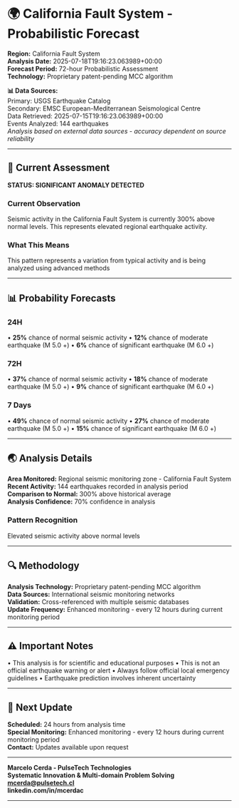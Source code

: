 # 🌍 California Fault System - Probabilistic Forecast

**Region:** California Fault System  
**Analysis Date:** 2025-07-18T19:16:23.063989+00:00  
**Forecast Period:** 72-hour Probabilistic Assessment  
**Technology:** Proprietary patent-pending MCC algorithm  

**📊 Data Sources:**  
Primary: USGS Earthquake Catalog  
Secondary: EMSC European-Mediterranean Seismological Centre  
Data Retrieved: 2025-07-15T19:16:23.063989+00:00  
Events Analyzed: 144 earthquakes  
*Analysis based on external data sources - accuracy dependent on source reliability*

---

## 🎯 Current Assessment

**STATUS: SIGNIFICANT ANOMALY DETECTED**

### Current Observation
Seismic activity in the California Fault System is currently 300% above normal levels. This represents elevated regional earthquake activity.

### What This Means
This pattern represents a variation from typical activity and is being analyzed using advanced methods

---

## 📊 Probability Forecasts

### 24H
• **25%** chance of normal seismic activity
• **12%** chance of moderate earthquake (M 5.0 +)
• **6%** chance of significant earthquake (M 6.0 +)

### 72H
• **37%** chance of normal seismic activity
• **18%** chance of moderate earthquake (M 5.0 +)
• **9%** chance of significant earthquake (M 6.0 +)

### 7 Days
• **49%** chance of normal seismic activity
• **27%** chance of moderate earthquake (M 5.0 +)
• **15%** chance of significant earthquake (M 6.0 +)

---

## 🌏 Analysis Details
**Area Monitored:** Regional seismic monitoring zone - California Fault System  
**Recent Activity:** 144 earthquakes recorded in analysis period  
**Comparison to Normal:** 300% above historical average  
**Analysis Confidence:** 70% confidence in analysis  

### Pattern Recognition
Elevated seismic activity above normal levels

---

## 🔍 Methodology
**Analysis Technology:** Proprietary patent-pending MCC algorithm  
**Data Sources:** International seismic monitoring networks  
**Validation:** Cross-referenced with multiple seismic databases  
**Update Frequency:** Enhanced monitoring - every 12 hours during current monitoring period  

---

## ⚠️ Important Notes
• This analysis is for scientific and educational purposes
• This is not an official earthquake warning or alert
• Always follow official local emergency guidelines
• Earthquake prediction involves inherent uncertainty

---

## 📅 Next Update
**Scheduled:** 24 hours from analysis time  
**Special Monitoring:** Enhanced monitoring - every 12 hours during current monitoring period  
**Contact:** Updates available upon request  

---

**Marcelo Cerda - PulseTech Technologies**  
**Systematic Innovation & Multi-domain Problem Solving**  
**mcerda@pulsetech.cl**  
**linkedin.com/in/mcerdac**

---

